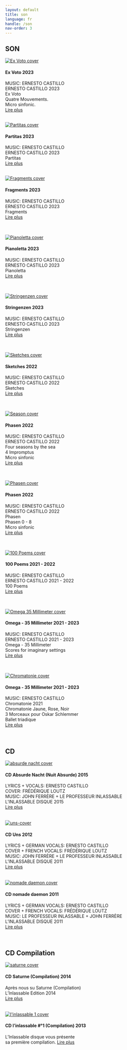 ```yaml
---
layout: default
title: son
language: fr
handle: /son
nav-order: 3
---
```

## SON  
  
<a href="/fr/ex-voto" title="Ex Voto"><img src="/images/Ex-Voto.jpg" alt="Ex Voto cover" class="img-left"></a>
<br />    
#### Ex Voto 2023  
  
MUSIC: ERNESTO CASTILLO  
ERNESTO CASTILLO 2023  
Ex Voto  
Quatre Mouvements.  
Micro sinfonic.  
[Lire plus](/fr/ex-voto) 
<br style="clear:both" />
<br style="clear:both" />
  
  
<a href="/fr/partitas" title="Partitas"><img src="/images/Partitas.jpg" alt="Partitas cover" class="img-left"></a>
<br />    
#### Partitas 2023  
  
MUSIC: ERNESTO CASTILLO  
ERNESTO CASTILLO 2023  
Partitas  
[Lire plus](/fr/partitas) 
<br style="clear:both" />
<br style="clear:both" />
  
<a href="/fr/fragments" title="Fragments"><img src="/images/Fragments.jpg" alt="Fragments cover" class="img-left"></a>
<br />    
#### Fragments 2023  
  
MUSIC: ERNESTO CASTILLO  
ERNESTO CASTILLO 2023  
Fragments  
[Lire plus](/fr/fragments)  
<br style="clear:both" />
<br style="clear:both" />
  
<a href="/fr/pianoletta" title="Pianoletta"><img src="/images/Pianoletta.jpg" alt="Pianoletta cover" class="img-left"></a>
<br />    
#### Pianoletta 2023  
  
MUSIC: ERNESTO CASTILLO  
ERNESTO CASTILLO 2023  
Pianoletta  
[Lire plus](/fr/pianoletta)  
<br style="clear:both" />
<br style="clear:both" />
  
<a href="/fr/stringenzen" title="Stringenzen"><img src="/images/Stringenzen.jpg" alt="Stringenzen cover" class="img-left"></a>
<br />    
#### Stringenzen 2023  
  
MUSIC: ERNESTO CASTILLO  
ERNESTO CASTILLO 2023  
Stringenzen  
[Lire plus](/fr/stringenzen)  
<br style="clear:both" />
<br style="clear:both" />
  
<a href="/fr/sketches" title="Sketches"><img src="/images/Sketches.jpg" alt="Sketches cover" class="img-left"></a>
<br />    
#### Sketches 2022  
  
MUSIC: ERNESTO CASTILLO  
ERNESTO CASTILLO 2022  
Sketches  
[Lire plus](/fr/sketches)  
<br style="clear:both" />
<br style="clear:both" />
  
<a href="/fr/season" title="Season"><img src="/images/Season.jpg" alt="Season cover" class="img-left"></a>
<br />    
#### Phasen 2022  
  
MUSIC: ERNESTO CASTILLO  
ERNESTO CASTILLO 2022  
Four seasons by the sea  
4 Impromptus  
Micro sinfonic  
[Lire plus](/fr/season)  
<br style="clear:both" />
<br style="clear:both" />
  
<a href="/fr/phasen" title="Phasen"><img src="/images/Phasen.jpg" alt="Phasen cover" class="img-left"></a>
<br />    
#### Phasen 2022  
  
MUSIC: ERNESTO CASTILLO  
ERNESTO CASTILLO 2022  
Phasen  
Phasen 0 - 8  
Micro sinfonic   
[Lire plus](/fr/phasen)  
<br style="clear:both" />
<br style="clear:both" />
  
<a href="/fr/100-poems" title="100 Poems"><img src="/images/100-poems.jpg" alt="100 Poems cover" class="img-left"></a>
<br />    
#### 100 Poems 2021 - 2022  
  
MUSIC: ERNESTO CASTILLO  
ERNESTO CASTILLO 2021 - 2022  
100 Poems  
[Lire plus](/fr/100-poems)  
<br style="clear:both" />
<br style="clear:both" />  
  
<a href="/fr/35millimeter" title="Omega 35 Millimeter"><img src="/images/35millimeter.jpg" alt="Omega 35 Millimeter cover" class="img-left"></a>
<br />    
#### Omega - 35 Millimeter 2021 - 2023  
  
MUSIC: ERNESTO CASTILLO  
ERNESTO CASTILLO 2021 - 2023  
Omega - 35 Millimeter  
Scores for imaginary settings  
[Lire plus](/fr/35millimeter)  
<br style="clear:both" />
<br style="clear:both" /> 
  
<a href="/fr/chromatonie" title="Chromatonie 2021"><img src="/images/Chromatonie.jpg" alt="Chromatonie cover" class="img-left"></a>
<br />    
#### Omega - 35 Millimeter 2021 - 2023  
  
MUSIC: ERNESTO CASTILLO  
Chromatonie 2021  
Chromatonie Jaune, Rose, Noir  
3 Morceaux pour Oskar Schlemmer  
Ballet triadique  
[Lire plus](/fr/chromatonie)  
<br style="clear:both" />
<br style="clear:both" /> 
    
## CD  
  
<a href="/fr/cd-absurde-nacht" title="CD Absurde Nacht"><img src="/images/absurde-nacht-cover-web.jpg" alt="absurde nacht cover" class="img-left"></a>
#### CD Absurde Nacht (Nuit Absurde) 2015  
  
LYRICS + VOCALS: ERNESTO CASTILLO  
COVER: FRÉDÉRIQUE LOUTZ  
MUSIC: JOHN FERRÈRE + LE PROFESSEUR INLASSABLE  
L’INLASSABLE DISQUE 2015  
[Lire plus](/fr/cd-absurde-nacht)  
<br style="clear:both" />
<br style="clear:both" />
  <a href="/fr/cd-uns" title="CD Uns"><img src="/images/uns-cover.jpg" alt="uns-cover" class="img-left"></a>
#### CD Uns 2012   
  
LYRICS + GERMAN VOCALS: ERNESTO CASTILLO  
COVER + FRENCH VOCALS: FRÉDÉRIQUE LOUTZ  
MUSIC: JOHN FERRÈRE + LE PROFESSEUR INLASSABLE  
L’INLASSABLE DISQUE 2011  
[Lire plus](/fr/cd-uns)  
<br style="clear:both" />
<br style="clear:both" />
  <a href="/fr/cd-nomade-daemon" title="CD nomade daemon"><img src="/images/nomade-daemon-cover.jpg" alt="nomade daemon cover" class="img-left"></a>
#### CD nomade daemon 2011     
  
LYRICS + GERMAN VOCALS: ERNESTO CASTILLO  
COVER + FRENCH VOCALS: FRÉDÉRIQUE LOUTZ  
MUSIC: LE PROFESSEUR INLASSABLE + JOHN FERRÈRE  
L’INLASSABLE DISQUE 2011  
[Lire plus](/fr/cd-nomade-daemon)  
<br style="clear:both" />
<br style="clear:both" />
## CD Compilation   
  
<a href="/fr/cd-saturne" title="CD Saturne"><img src="/images/saturne-cover.jpg" alt="saturne cover" class="img-left"></a>
#### CD Saturne (Compilation) 2014  
  
Après nous su Saturne (Compilation)  
L’Inlassable Edition 2014  
[Lire plus](/fr/cd-saturne)  
<br style="clear:both" />
<br style="clear:both" />
<a href="/fr/cd-inlassable" title="CD l'inlassable 1"><img src="/images/linlassable-cover.jpg" alt="l'inlassable 1 cover" class="img-left"></a>
#### CD l’inlassable #°1 (Compilation) 2013  
  
L’Inlassable disque vous présente  
sa première compilation.
[Lire plus](/fr/cd-inlassable)  
<br style="clear:both" />
<br style="clear:both" />
